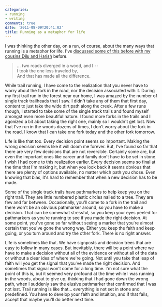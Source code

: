 ```yaml
---
categories:
- running
- writing
comments: true
date: '2011-08-09T20:41:02'
title: Running as a metaphor for life
---
```



I was thinking the other day, on a run, of course, about the many ways
that running is a metaphor for life. I've [discussed some of this before with my cousins Dilu and Harish](/blog/2003/10/28/the-wall-is-not-a-myth/) before.

> ... two roads diverged in a wood, and I --   
> I took the one less traveled by,  
> And that has made all the difference.

While trail running, I have come to the realization that you never
have to worry about the fork in the road, nor the decision associated
with it. During my first trail run in the forest near our home, I was
amazed by the number of single track trailheads that I saw. I didn't
take any of them that first day, content to just take the wide dirt
path along the creek. After a few runs though, I started to take some
of the single track trails and found myself amongst even more
beautiful nature. I found more forks in the trails and I agonized a
bit about taking the right one, mainly so I wouldn't get lost. Now
that I've run in the woods dozens of times, I don't worry about the
fork in the road. I know that I can take one fork today and the other
fork tomorrow. 

Life is like that too. Every decision point seems so important. Making
the wrong decision seems like it will doom me forever. But, I've found
so far that there are very few decisions that are not
reversible. Certainly some are, but even the important ones like
career and family don't have to be set in stone. I wish I had come to
this realization earlier. Every decision seems so final at the time
that I'm making it, but when you look back it seems obvious that there
are plenty of options available, no matter which path you chose. Even
knowing that bias, it's hard to remember that when a new decision has
to be made.

Some of the single track trails have pathmarkers to help keep you on
the right trail. They are little numbered plastic circles nailed to a
tree. They are few and far between. Occasionally, you'll come to a
fork in the trail and there won't be an obvious pathmarker around, so
you have to make a decision. That can be somewhat stressful, so you
keep your eyes peeled for pathmarkers as you're running to see if you
made the right decision. At some point, you've gone so far without
seeing a marker that you're almost certain that you've gone the wrong
way. Either you keep the faith and keep going, or you turn around and
try the other fork. There is no right answer. 

Life is sometimes like that. We have signposts and decision trees that
are easy to follow in many cases. But inevitably, there will be a
point where we have to make a decision without all of the evidence or
without all of the data or without a clear idea of where we're
going. Not until you take that leap of faith will you get the signal
that you've made the right decision. And sometimes that signal won't
come for a long time. I'm not sure what the point of this is, but it
seemed very profound at the time while I was running in the woods,
about to give up, thinking that I had gone down the wrong path, when I
suddenly saw the elusive pathmarker that confirmed that I was not
lost. Trail running is like that... everything is not set in stone and
predefined. You have to develop your faith and intuition, and if that
fails, accept that maybe you'll do better next time.

